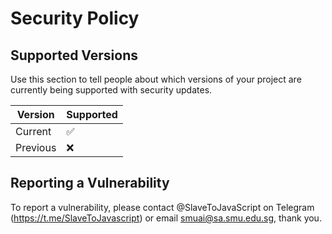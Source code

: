 # Security Policy

## Supported Versions

Use this section to tell people about which versions of your project are
currently being supported with security updates.

| Version  | Supported          |
| -------- | ------------------ |
| Current  | :white_check_mark: |
| Previous | :x:                |


## Reporting a Vulnerability

To report a vulnerability, please contact @SlaveToJavaScript on Telegram (https://t.me/SlaveToJavascript) or email smuai@sa.smu.edu.sg, thank you.
